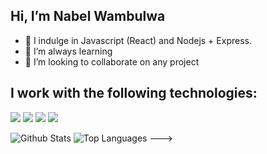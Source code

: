 ## Hi, I’m Nabel Wambulwa
- 👀 I indulge in Javascript (React) and Nodejs + Express.
- 🌱 I’m always learning
- 💞️ I’m looking to collaborate on any project

## I work with the following technologies:
<img src= "https://img.shields.io/badge/-HTML-e34f26?logo=html5&logoColor=fff">  <img src = "https://img.shields.io/badge/-CSS3-1572B6?logo=css3&logoColor=fff">  <img src = "https://img.shields.io/badge/-MySQL-4479A1?logo=mysql&logoColor=fff">  <img src = "https://img.shields.io/badge/-React%20JS-61DAFB?logo=react&logoColor=fff">


![Github Stats](https://github-readme-stats.vercel.app/api?username=nabww&count_private=true&show_icons=true&theme=dark)
![Top Languages](https://github-readme-stats.vercel.app/api/top-langs/?username=NABWW&show_icons=true&theme=dark)
--->
